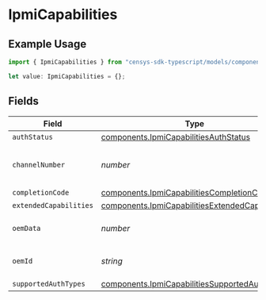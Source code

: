 # IpmiCapabilities

## Example Usage

```typescript
import { IpmiCapabilities } from "censys-sdk-typescript/models/components";

let value: IpmiCapabilities = {};
```

## Fields

| Field                                                                                                              | Type                                                                                                               | Required                                                                                                           | Description                                                                                                        |
| ------------------------------------------------------------------------------------------------------------------ | ------------------------------------------------------------------------------------------------------------------ | ------------------------------------------------------------------------------------------------------------------ | ------------------------------------------------------------------------------------------------------------------ |
| `authStatus`                                                                                                       | [components.IpmiCapabilitiesAuthStatus](../../models/components/ipmicapabilitiesauthstatus.md)                     | :heavy_minus_sign:                                                                                                 | N/A                                                                                                                |
| `channelNumber`                                                                                                    | *number*                                                                                                           | :heavy_minus_sign:                                                                                                 | The response channel number                                                                                        |
| `completionCode`                                                                                                   | [components.IpmiCapabilitiesCompletionCode](../../models/components/ipmicapabilitiescompletioncode.md)             | :heavy_minus_sign:                                                                                                 | N/A                                                                                                                |
| `extendedCapabilities`                                                                                             | [components.IpmiCapabilitiesExtendedCapabilities](../../models/components/ipmicapabilitiesextendedcapabilities.md) | :heavy_minus_sign:                                                                                                 | N/A                                                                                                                |
| `oemData`                                                                                                          | *number*                                                                                                           | :heavy_minus_sign:                                                                                                 | The OEM-specific data                                                                                              |
| `oemId`                                                                                                            | *string*                                                                                                           | :heavy_minus_sign:                                                                                                 | The 3-byte OEM identifier                                                                                          |
| `supportedAuthTypes`                                                                                               | [components.IpmiCapabilitiesSupportedAuthTypes](../../models/components/ipmicapabilitiessupportedauthtypes.md)     | :heavy_minus_sign:                                                                                                 | N/A                                                                                                                |